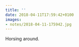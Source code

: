 ```yaml
---
title: ''
date: 2018-04-11T17:59:42+0100
images:
- notes/2018-04-11-175942.jpg
---
```

Horsing around.
